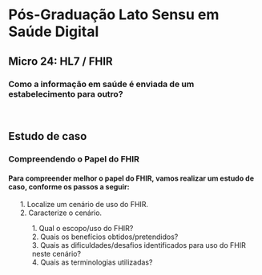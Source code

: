 # Pós-Graduação Lato Sensu em Saúde Digital
## Micro 24: HL7 / FHIR
### Como a informação em saúde é enviada de um estabelecimento para outro?
<br>

## Estudo de caso
### Compreendendo o Papel do FHIR 
#### Para compreender melhor o papel do FHIR, vamos realizar um estudo de caso, conforme os passos a seguir: 

<ul>
  1. Localize um cenário de uso do FHIR. <br>
  2. Caracterize o cenário.
  <ul>
    1. Qual o escopo/uso do FHIR? <br>
    2. Quais os benefícios obtidos/pretendidos? <br>
    3. Quais as dificuldades/desafios identificados para uso do FHIR neste cenário? <br>
    4. Quais as terminologias utilizadas? <br>
  </ul>
